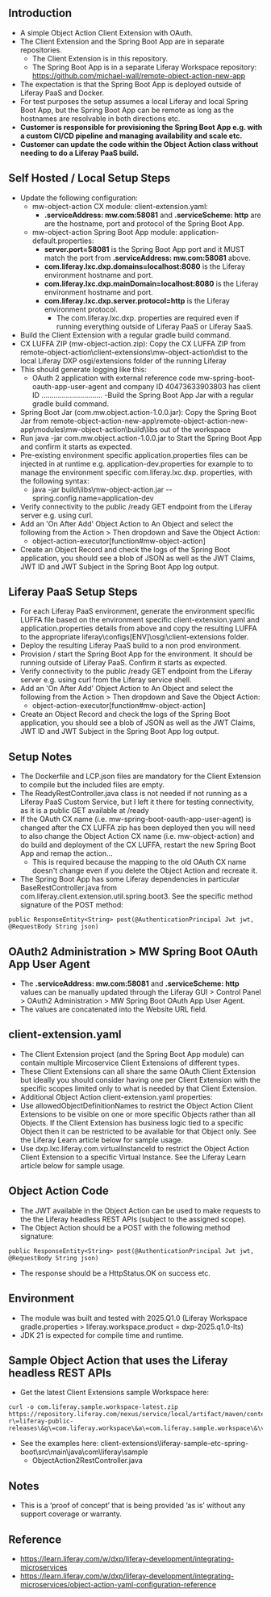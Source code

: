 ## Introduction ##
- A simple Object Action Client Extension with OAuth.
- The Client Extension and the Spring Boot App are in separate repositories.
    - The Client Extension is in this repository.
    - The Spring Boot App is in a separate Liferay Workspace repository: https://github.com/michael-wall/remote-object-action-new-app
- The expectation is that the Spring Boot App is deployed outside of Liferay PaaS and Docker.
- For test purposes the setup assumes a local Liferay and local Spring Boot App, but the Spring Boot App can be remote as long as the hostnames are resolvable in both directions etc.
- **Customer is responsible for provisioning the Spring Boot App e.g. with a custom CI/CD pipeline and managing availability and scale etc.**
- **Customer can update the code within the Object Action class without needing to do a Liferay PaaS build.**

## Self Hosted / Local Setup Steps ##
- Update the following configuration:
  - mw-object-action CX module: client-extension.yaml:
    - **.serviceAddress: mw.com:58081** and **.serviceScheme: http** are are the hostname, port and protocol of the Spring Boot App.
  - mw-object-action Spring Boot App module: application-default.properties:
    - **server.port=58081** is the Spring Boot App port and it MUST match the port from **.serviceAddress: mw.com:58081** above.
    - **com.liferay.lxc.dxp.domains=localhost:8080** is the Liferay environment hostname and port.
    - **com.liferay.lxc.dxp.mainDomain=localhost:8080** is the Liferay environment hostname and port.
    - **com.liferay.lxc.dxp.server.protocol=http** is the Liferay environment protocol.
        - The com.liferay.lxc.dxp. properties are required even if running everything outside of Liferay PaaS or Liferay SaaS.
- Build the Client Extension with a regular gradle build command.
- CX LUFFA ZIP (mw-object-action.zip): Copy the CX LUFFA ZIP from remote-object-action\client-extensions\mw-object-action\dist to the local Liferay DXP osgi/extensions folder of the running Liferay
- This should generate logging like this:
  - OAuth 2 application with external reference code mw-spring-boot-oauth-app-user-agent and company ID 40473633903803 has client ID ..............................
-Build the Spring Boot App Jar with a regular gradle build command.
- Spring Boot Jar (com.mw.object.action-1.0.0.jar): Copy the Spring Boot Jar from remote-object-action-new-app\remote-object-action-new-app\modules\mw-object-action\build\libs out of the workspace
- Run java -jar com.mw.object.action-1.0.0.jar to Start the Spring Boot App and confirm it starts as expected.
- Pre-existing environment specific application.properties files can be injected in at runtime e.g. application-dev.properties for example to to manage the environment specific com.liferay.lxc.dxp. properties, with the following syntax:
  - java -jar build\libs\mw-object-action.jar --spring.config.name=application-dev
- Verify connectivity to the public /ready GET endpoint from the Liferay server e.g. using curl.
- Add an 'On After Add' Object Action to An Object and select the following from the Action > Then dropdown and Save the Object Action:
  - object-action-executor[function#mw-object-action]
- Create an Object Record and check the logs of the Spring Boot application, you should see a blob of JSON as well as the JWT Claims, JWT ID and JWT Subject in the Spring Boot App log output.

## Liferay PaaS Setup Steps ##
- For each Liferay PaaS environment, generate the environment specific LUFFA file based on the environment specific client-extension.yaml and application.properties details from above and copy the resulting LUFFA to the appropriate liferay\configs\[ENV]\osgi\client-extensions folder.
- Deploy the resulting Liferay PaaS build to a non prod environment.
- Provision / start the Spring Boot App for the environment. It should be running outside of Liferay PaaS. Confirm it starts as expected.
- Verify connectivity to the public /ready GET endpoint from the Liferay server e.g. using curl from the Liferay service shell.
- Add an 'On After Add' Object Action to An Object and select the following from the Action > Then dropdown and Save the Object Action:
  - object-action-executor[function#mw-object-action]
- Create an Object Record and check the logs of the Spring Boot application, you should see a blob of JSON as well as the JWT Claims, JWT ID and JWT Subject in the Spring Boot App log output.

## Setup Notes ##
- The Dockerfile and LCP.json files are mandatory for the Client Extension to compile but the included files are empty.
- The ReadyRestController.java class is not needed if not running as a Liferay PaaS Custom Service, but I left it there for testing connectivity, as it is a public GET available at /ready
- If the OAuth CX name (i.e. mw-spring-boot-oauth-app-user-agent) is changed after the CX LUFFA zip has been deployed then you will need to also change the Object Action CX name (i.e. mw-object-action) and do build and deployment of the CX LUFFA, restart the new Spring Boot App and remap the action...
   - This is required because the mapping to the old OAuth CX name doesn't change even if you delete the Object Action and recreate it.
- The Spring Boot App has some Liferay dependencies in particular BaseRestController.java from com.liferay.client.extension.util.spring.boot3. See the specific method signature of the POST method:
```
public ResponseEntity<String> post(@AuthenticationPrincipal Jwt jwt, @RequestBody String json)
```

## OAuth2 Administration > MW Spring Boot OAuth App User Agent ##
- The **.serviceAddress: mw.com:58081** and **.serviceScheme: http** values can be manually updated through the Liferay GUI > Control Panel > OAuth2 Administration > MW Spring Boot OAuth App User Agent.
- The values are concatenated into the Website URL field.

## client-extension.yaml ##
- The Client Extension project (and the Spring Boot App module) can contain multiple Mircoservice Client Extensions of different types.
- These Client Extensions can all share the same OAuth Client Extension but ideally you should consider having one per Client Extension with the specific scopes limited only to what is needed by that Client Extension.
- Additional Object Action client-extension.yaml properties:
 - Use allowedObjectDefinitionNames to restrict the Object Action Client Extensions to be visible on one or more specific Objects rather than all Objects. If the Client Extension has business logic tied to a specific Object then it can be restricted to be available for that Object only. See the Liferay Learn article below for sample usage.
- Use dxp.lxc.liferay.com.virtualInstanceId to restrict the Object Action Client Extension to a specific Virtual Instance. See the Liferay Learn article below for sample usage.

## Object Action Code ##
- The JWT available in the Object Action can be used to make requests to the the Liferay headless REST APIs (subject to the assigned scope).
- The Object Action should be a POST with the following method signature:
```
public ResponseEntity<String> post(@AuthenticationPrincipal Jwt jwt, @RequestBody String json)
```
- The response should be a HttpStatus.OK on success etc.

## Environment ##
- The module was built and tested with 2025.Q1.0 (Liferay Workspace gradle.properties > liferay.workspace.product = dxp-2025.q1.0-lts)
- JDK 21 is expected for compile time and runtime.

## Sample Object Action that uses the Liferay headless REST APIs ##
- Get the latest Client Extensions sample Workspace here:
```
curl -o com.liferay.sample.workspace-latest.zip https://repository.liferay.com/nexus/service/local/artifact/maven/content\?r\=liferay-public-releases\&g\=com.liferay.workspace\&a\=com.liferay.sample.workspace\&\v\=LATEST\&p\=zip
```
- See the examples here: client-extensions\liferay-sample-etc-spring-boot\src\main\java\com\liferay\sample
    - ObjectAction2RestController.java

## Notes ##
- This is a ‘proof of concept’ that is being provided ‘as is’ without any support coverage or warranty.

## Reference ##
- https://learn.liferay.com/w/dxp/liferay-development/integrating-microservices
- https://learn.liferay.com/w/dxp/liferay-development/integrating-microservices/object-action-yaml-configuration-reference
